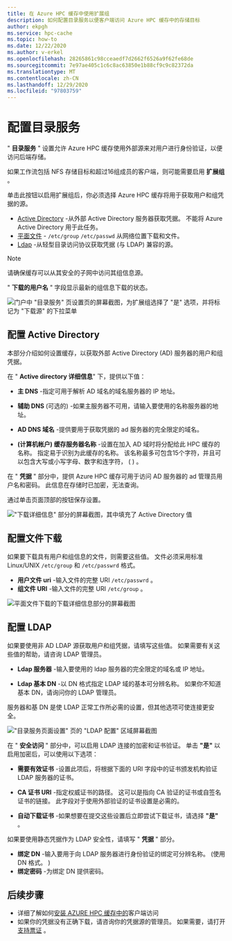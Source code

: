 ```yaml
---
title: 在 Azure HPC 缓存中使用扩展组
description: 如何配置目录服务以便客户端访问 Azure HPC 缓存中的存储目标
author: ekpgh
ms.service: hpc-cache
ms.topic: how-to
ms.date: 12/22/2020
ms.author: v-erkel
ms.openlocfilehash: 28265861c98cceaedf7d2662f6526a9f62fe68de
ms.sourcegitcommit: 7e97ae405c1c6c8ac63850e1b88cf9c9c82372da
ms.translationtype: MT
ms.contentlocale: zh-CN
ms.lasthandoff: 12/29/2020
ms.locfileid: "97803759"
---
```

# <a name="configure-directory-services"></a>配置目录服务

" **目录服务** " 设置允许 Azure HPC 缓存使用外部源来对用户进行身份验证，以便访问后端存储。

如果工作流包括 NFS 存储目标和超过16组成员的客户端，则可能需要启用 **扩展组** 。

单击此按钮以启用扩展组后，你必须选择 Azure HPC 缓存将用于获取用户和组凭据的源。

* [Active Directory](#configure-active-directory) -从外部 Active Directory 服务器获取凭据。 不能将 Azure Active Directory 用于此任务。
* [平面文件](#configure-file-download) - `/etc/group` `/etc/passwd` 从网络位置下载和文件。
* [Ldap](#configure-ldap) -从轻型目录访问协议获取凭据 (与 LDAP) 兼容的源。

> [!NOTE]
> 请确保缓存可以从其安全的子网中访问其组信息源。<!-- + details/examples -->

" **下载的用户名** " 字段显示最新的组信息下载的状态。

![门户中 "目录服务" 页设置页的屏幕截图，为扩展组选择了 "是" 选项，并将标记为 "下载源" 的下拉菜单](media/directory-services-select-group-source.png)

## <a name="configure-active-directory"></a>配置 Active Directory

本部分介绍如何设置缓存，以获取外部 Active Directory (AD) 服务器的用户和组凭据。

在 " **Active directory 详细信息**" 下，提供以下值：

* **主 DNS** -指定可用于解析 AD 域名的域名服务器的 IP 地址。

* **辅助 DNS** (可选的) -如果主服务器不可用，请输入要使用的名称服务器的地址。

* **AD DNS 域名** -提供要用于获取凭据的 ad 服务器的完全限定的域名。

* **(计算机帐户) 缓存服务器名称** -设置在加入 AD 域时将分配给此 HPC 缓存的名称。 指定易于识别为此缓存的名称。 该名称最多可包含15个字符，并且可以包含大写或小写字母、数字和连字符， ( ) 。

在 " **凭据** " 部分中，提供 Azure HPC 缓存可用于访问 AD 服务器的 ad 管理员用户名和密码。 此信息在存储时已加密，无法查询。

通过单击页面顶部的按钮保存设置。

!["下载详细信息" 部分的屏幕截图，其中填充了 Active Directory 值](media/group-download-details-ad.png)

## <a name="configure-file-download"></a>配置文件下载

如果要下载具有用户和组信息的文件，则需要这些值。 文件必须采用标准 Linux/UNIX `/etc/group` 和 `/etc/passwrd` 格式。

* **用户文件 uri** -输入文件的完整 URI `/etc/passwrd` 。
* **组文件 URI** -输入文件的完整 URI `/etc/group` 。

![平面文件下载的下载详细信息部分的屏幕截图](media/group-download-details-file.png)

## <a name="configure-ldap"></a>配置 LDAP

如果要使用非 AD LDAP 源获取用户和组凭据，请填写这些值。 如果需要有关这些值的帮助，请咨询 LDAP 管理员。

* **Ldap 服务器** -输入要使用的 ldap 服务器的完全限定的域名或 IP 地址。 <!-- only one, not up to 3 -->

* **Ldap 基本 DN** -以 DN 格式指定 LDAP 域的基本可分辨名称。 如果你不知道基本 DN，请询问你的 LDAP 管理员。

服务器和基 DN 是使 LDAP 正常工作所必需的设置，但其他选项可使连接更安全。

!["目录服务页面设置" 页的 "LDAP 配置" 区域屏幕截图](media/group-download-details-ldap.png)

在 " **安全访问** " 部分中，可以启用 LDAP 连接的加密和证书验证。 单击 **"是"** 以启用加密后，可以使用以下选项：

* **需要有效证书** -设置此项后，将根据下面的 URI 字段中的证书颁发机构验证 LDAP 服务器的证书。

* **CA 证书 URI** -指定权威证书的路径。 这可以是指向 CA 验证的证书或自签名证书的链接。 此字段对于使用外部验证的证书设置是必需的。

* **自动下载证书** -如果想要在提交这些设置后立即尝试下载证书，请选择 **"是"** 。

如果要使用静态凭据作为 LDAP 安全性，请填写 " **凭据** " 部分。

* **绑定 DN** -输入要用于向 LDAP 服务器进行身份验证的绑定可分辨名称。  (使用 DN 格式。 ) 
* **绑定密码** -为绑定 DN 提供密码。

## <a name="next-steps"></a>后续步骤

* 详细了解如何[安装 AZURE HPC 缓存中的](hpc-cache-mount.md)客户端访问
* 如果你的凭据没有正确下载，请咨询你的凭据源的管理员。 如果需要，请打开 [支持票证](hpc-cache-support-ticket.md) 。
